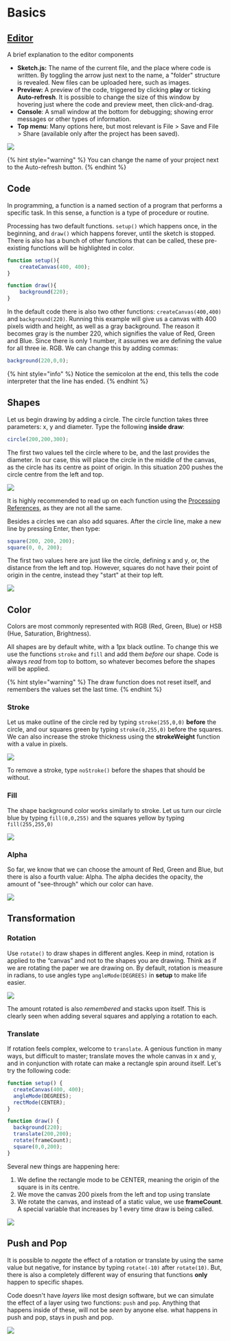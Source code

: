 # Basics

## [Editor](https://editor.p5js.org/)

A brief explanation to the editor components

* **Sketch.js:** The name of the current file, and the place where code is written. By toggling the arrow just next to the name, a "folder" structure is revealed. New files can be uploaded here, such as images.
* **Preview:** A preview of the code, triggered by clicking **play** or ticking **Auto-refresh**. It is possible to change the size of this window by hovering just where the code and preview meet, then click-and-drag.
* **Console**: A small window at the bottom for debugging; showing error messages or other types of information.
* **Top menu**: Many options here, but most relevant is File &gt; Save and File &gt; Share \(available only after the project has been saved\).

![](../../.gitbook/assets/p5-editor.png)

{% hint style="warning" %}
You can change the name of your project next to the Auto-refresh button.
{% endhint %}

## Code

In programming, a function is a named section of a program that performs a specific task. In this sense, a function is a type of procedure or routine. 

Processing has two default functions. `setup()` which happens once, in the beginning, and `draw()` which happens forever, until the sketch is stopped. There is also has a bunch of other functions that can be called, these pre-existing functions will be highlighted in color.

```javascript
function setup(){
    createCanvas(400, 400);
}

function draw(){
    background(220);
}
```

In the default code there is also two other functions: `createCanvas(400,400)` and `background(220)`.  Running this example will give us a canvas with  400 pixels width and height, as well as a gray background. The reason it becomes gray is the number 220, which signifies the value of Red, Green and Blue. Since there is only 1 number, it assumes we are defining the value for all three ie. RGB. We can change this by adding commas:

```javascript
background(220,0,0);
```

{% hint style="info" %}
Notice the semicolon at the end, this tells the code interpreter that the line has ended.
{% endhint %}

## Shapes

Let us begin drawing by adding a circle. The circle function takes three parameters: x, y and diameter. Type the following **inside draw**:

```javascript
circle(200,200,300);
```

The first two values tell the circle where to be, and the last provides the diameter.  In our case, this will place the circle in the middle of the canvas, as the circle has its centre as point of origin. In this situation 200 pushes the circle centre from the left and top.

![](../../.gitbook/assets/p5-circle.png)

It is highly recommended to read up on each function using the [Processing References](https://processing.org/reference/), as they are not all the same.

Besides a circles we can also add squares. After the circle line, make a new line by pressing Enter, then type:

```javascript
square(200, 200, 200);
square(0, 0, 200);
```

The first two values here are just like the circle, defining x and y, or, the distance from the left and top. However, squares do not have their point of origin in the centre, instead they "start" at their top left.

![](../../.gitbook/assets/p5-rect.png)

## Color

Colors are most commonly represented with RGB \(Red, Green, Blue\) or HSB \(Hue, Saturation, Brightness\).

All shapes are by default white, with a 1px black outline. To change this we use the functions `stroke` and `fill` and add them _before_ our shape. Code is always _read_ from top to bottom, so whatever becomes before the shapes will be applied.

{% hint style="warning" %}
The draw function does not reset itself, and remembers the values set the last time.
{% endhint %}

### Stroke

Let us make outline of the circle red by typing `stroke(255,0,0)` **before** the circle, and our squares green by typing `stroke(0,255,0)` before the squares. We can also increase the stroke thickness  using the **strokeWeight** function with a value in pixels.

![](../../.gitbook/assets/p5-stroke%20%281%29.png)

To remove a stroke, type `noStroke()` before the shapes that should be without.

### Fill

The shape background color works similarly to stroke. Let us turn our circle blue by typing `fill(0,0,255)` and the squares yellow by typing `fill(255,255,0)` 

![](../../.gitbook/assets/p5-fill.png)



### Alpha

So far, we know that we can choose the amount of Red, Green and Blue, but there is also a fourth value: Alpha. The alpha decides the opacity, the amount of "see-through" which our color can have.

![](../../.gitbook/assets/p5-fill-alpha.png)

## Transformation

### Rotation

Use `rotate()` to draw shapes in different angles. Keep in mind, rotation is applied to the “canvas” and not to the shapes you are drawing. Think as if we are rotating the paper we are drawing on. By default, rotation is measure in radians, to use angles type `angleMode(DEGREES)` in **setup** to make life easier.

![](../../.gitbook/assets/p5-rotate.png)

The amount rotated is also _remembered_ and stacks upon itself. This is clearly seen when adding several squares and applying a rotation to each.

### Translate

If rotation feels complex, welcome to `translate`. A genious function in many ways, but difficult to master; translate moves the whole canvas in x and y, and in conjunction with rotate can make a rectangle spin around itself. Let's try the following code:

```javascript
function setup() {
  createCanvas(400, 400);
  angleMode(DEGREES);
  rectMode(CENTER);
}

function draw() {
  background(220);
  translate(200,200);
  rotate(frameCount);
  square(0,0,200);
}
```

Several new things are happening here:

1. We define the rectangle mode to be CENTER, meaning the  origin of the square is in its centre.
2. We move the canvas 200 pixels from the left and top using translate
3. We rotate the canvas, and instead of a static value, we use **frameCount**. A special variable that increases by 1 every time draw is being called.

![](../../.gitbook/assets/p5-translate.png)

## Push and Pop

It is possible to _negate_ the effect of a rotation or translate by using the same value but negative, for instance by typing `rotate(-10)` after `rotate(10)`. But, there is also a completely different way of ensuring that functions **only** happen to specific shapes.

Code doesn't have _layers_ like most design software, but we can simulate the effect of a layer using two functions: `push` and `pop`.  Anything that happens inside of these, will not be _seen_ by anyone else. what happens in push and pop, stays in push and pop.

![](../../.gitbook/assets/p5-pushpop%20%281%29.png)

